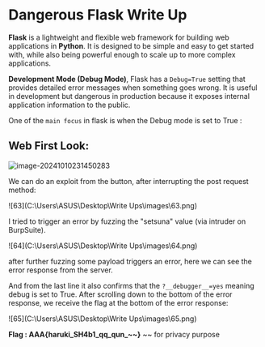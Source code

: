 # **Dangerous Flask** Write Up

**Flask** is a lightweight and flexible web framework for building web applications in **Python**. It is designed to be simple and easy to get started with, while also being powerful enough to scale up to more complex applications.

**Development Mode (Debug Mode)**, Flask has a `Debug=True` setting that provides detailed error messages when something goes wrong. It is useful in development but dangerous in production because it exposes internal application information to the public.

One of the `main focus` in flask is when the Debug mode is set to True :

## Web First Look:

![image-20241010231450283](C:\Users\ASUS\AppData\Roaming\Typora\typora-user-images\image-20241010231450283.png)

We can do an exploit from the button, after interrupting the post request method:

![63](C:\Users\ASUS\Desktop\Write Ups\images\63.png)

I tried to trigger an error by fuzzing the "setsuna" value (via intruder on BurpSuite).

![64](C:\Users\ASUS\Desktop\Write Ups\images\64.png)

after further fuzzing some payload triggers an error, here we can see the error response from the server.

And from the last line it also confirms that the `?__debugger__=yes` meaning debug is set to True. After scrolling down to the bottom of the error response, we receive the flag at the bottom of the error response:

![65](C:\Users\ASUS\Desktop\Write Ups\images\65.png)

**Flag : AAA{haruki_SH4b1_qq_qun_~~}**  ~~ for privacy purpose
